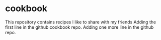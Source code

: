 # cookbook

This repository contains recipes I like to share with my friends
Adding the first line in the github cookbook repo.
Adding one more line in the github repo.
